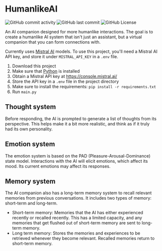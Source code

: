 # HumanlikeAI

![GitHub commit activity](https://img.shields.io/github/commit-activity/m/fungamer2-2/HumanlikeAI)
![GitHub last commit](https://img.shields.io/github/last-commit/fungamer2-2/HumanlikeAI)
![GitHub License](https://img.shields.io/github/license/fungamer2-2/HumanlikeAI)

An AI companion designed for more humanlike interactions. The goal is to create a humanlike AI system that isn't just an assistant, but a virtual companion that you can form connections with.

Currently uses [Mistral AI](https://mistral.ai) models. To use this project, you'll need a Mistral AI API key, and store it under `MISTRAL_API_KEY` in a `.env` file.

1. Download this project
2. Make sure that [Python](https://python.org) is installed
3. Obtain a Mistral API key at <https://console.mistral.ai/>
4. Store the API key in a `.env` file in the project directory
5. Make sure to install the requirements: `pip install -r requirements.txt` 
6. Run `main.py`


## Thought system

Before responding, the AI is prompted to generate a list of thoughts from its perspective. This helps make it a bit more realistic, and think as if it truly had its own personality.

## Emotion system

The emotion system is based on the PAD (Pleasure-Arousal-Dominance) state model. Interactions with the AI will elicit emotions, which affect its mood. Its current emotions may affect its responses.

## Memory system

The AI companion also has a long-term memory system to recall relevant memories from previous conversations. It includes two types of memory: short-term and long-term.

- Short-term memory: Memories that the AI has either experienced recently or recalled recently. This has a limited capacity, and any memories that get flushed out of short-term memory are sent to long-term memory.
- Long term memory: Stores the memories and experiences to be retrieved whenever they become relevant. Recalled memories return to short-term memory.
